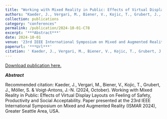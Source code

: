 ```yaml
---
title: "Working with Mixed Reality in Public: Effects of Virtual Display Layouts on Feeling of Safety, Productivity and Social Acceptability."
authors: "Kaeder, J., Vergari, M., Biener, V., Kojic, T., Grubert, J., Möller, S. & Voigt-Antons, J.-N."
collection: publications
category: "conferences"
permalink: /publication/2024-10-01-C78
excerpt: '***Abstract***'
date: 2024-10-01
venue: '23rd IEEE International Symposium on Mixed and Augmented Reality'
paperurl: '***Url***'
citation: ' Kaeder, J., Vergari, M., Biener, V., Kojic, T., Grubert, J., Möller, S. &amp; Voigt-Antons, J.-N. (2024, October). Working with Mixed Reality in Public: Effects of Virtual Display Layouts on Feeling of Safety, Productivity and Social Acceptability. Paper presented at the 23rd IEEE International Symposium on Mixed and Augmented Reality (ISMAR 2024), Greater Seattle Area, USA.'
---
```


<a href='***Url***'>Download publication here.</a>

***Abstract***

Recommended citation:  Kaeder, J., Vergari, M., Biener, V., Kojic, T., Grubert, J., Möller, S. & Voigt-Antons, J.-N. (2024, October). Working with Mixed Reality in Public: Effects of Virtual Display Layouts on Feeling of Safety, Productivity and Social Acceptability. Paper presented at the 23rd IEEE International Symposium on Mixed and Augmented Reality (ISMAR 2024), Greater Seattle Area, USA.